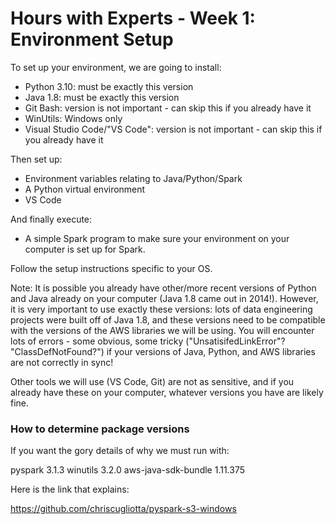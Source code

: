 # Hours with Experts - Week 1: Environment Setup

To set up your environment, we are going to install:

* Python 3.10: must be exactly this version
* Java 1.8: must be exactly this version
* Git Bash: version is not important - can skip this if you already have it
* WinUtils: Windows only
* Visual Studio Code/"VS Code": version is not important - can skip this if you already have it 

Then set up:

* Environment variables relating to Java/Python/Spark
* A Python virtual environment
* VS Code

And finally execute:

* A  simple Spark program to make sure your environment on your computer is set up for Spark.

Follow the setup instructions specific to your OS.

Note: It is possible you already have other/more recent versions of Python and Java already on your computer (Java 1.8 came out in 2014!). However, it is very important to use exactly these versions: lots of data engineering projects were built off of Java 1.8, and these versions need to be compatible with the versions of the AWS libraries we will be using. You will encounter lots of errors - some obvious, some tricky ("UnsatisifedLinkError"? "ClassDefNotFound?") if your versions of Java, Python, and AWS libraries are not correctly in sync!

Other tools we will use (VS Code, Git) are not as sensitive, and if you already have these on your computer, whatever versions you have are likely fine.

### How to determine package versions

If you want the gory details of why we must run with:

pyspark 3.1.3
winutils 3.2.0
aws-java-sdk-bundle 1.11.375

Here is the link that explains:

https://github.com/chriscugliotta/pyspark-s3-windows